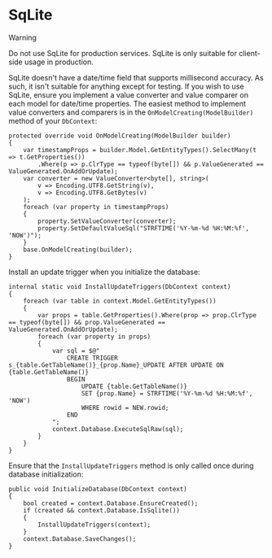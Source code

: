 # SqLite

> [!WARNING]
> Do not use SqLite for production services.  SqLite is only suitable for client-side usage in production.

SqLite doesn't have a date/time field that supports millisecond accuracy.  As such, it isn't suitable for anything except for testing.  If you wish to use SqLite, ensure you implement a value converter and value comparer on each model for date/time properties.  The easiest method to implement value converters and comparers is in the `OnModelCreating(ModelBuilder)` method of your `DbContext`:

    protected override void OnModelCreating(ModelBuilder builder)
    {
        var timestampProps = builder.Model.GetEntityTypes().SelectMany(t => t.GetProperties())
            .Where(p => p.ClrType == typeof(byte[]) && p.ValueGenerated == ValueGenerated.OnAddOrUpdate);
        var converter = new ValueConverter<byte[], string>(
            v => Encoding.UTF8.GetString(v),
            v => Encoding.UTF8.GetBytes(v)
        );
        foreach (var property in timestampProps)
        {
            property.SetValueConverter(converter);
            property.SetDefaultValueSql("STRFTIME('%Y-%m-%d %H:%M:%f', 'NOW')");
        }
        base.OnModelCreating(builder);
    }

Install an update trigger when you initialize the database:

    internal static void InstallUpdateTriggers(DbContext context)
    {
        foreach (var table in context.Model.GetEntityTypes())
        {
            var props = table.GetProperties().Where(prop => prop.ClrType == typeof(byte[]) && prop.ValueGenerated == ValueGenerated.OnAddOrUpdate);
            foreach (var property in props)
            {
                var sql = $@"
                    CREATE TRIGGER s_{table.GetTableName()}_{prop.Name}_UPDATE AFTER UPDATE ON {table.GetTableName()}
                    BEGIN
                        UPDATE {table.GetTableName()}
                        SET {prop.Name} = STRFTIME('%Y-%m-%d %H:%M:%f', 'NOW')
                        WHERE rowid = NEW.rowid;
                    END
                ";
                context.Database.ExecuteSqlRaw(sql);
            }
        }
    }

Ensure that the `InstallUpdateTriggers` method is only called once during database initialization:

    public void InitializeDatabase(DbContext context)
    {
        bool created = context.Database.EnsureCreated();
        if (created && context.Database.IsSqlite())
        {
            InstallUpdateTriggers(context);
        }
        context.Database.SaveChanges();
    }
